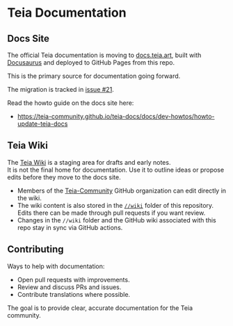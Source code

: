 # Teia Documentation

## Docs Site

The official Teia documentation is moving to [docs.teia.art](https://docs.teia.art), built with [Docusaurus](https://docusaurus.io/) and deployed to GitHub Pages from this repo.

This is the primary source for documentation going forward. 

The migration is tracked in [issue #21](https://github.com/teia-community/teia-docs/issues/21).

Read the howto guide on the docs site here:

* https://teia-community.github.io/teia-docs/docs/dev-howtos/howto-update-teia-docs

## Teia Wiki

The [Teia Wiki](https://github.com/teia-community/teia-docs/wiki) is a staging area for drafts and early notes.  
It is not the final home for documentation. Use it to outline ideas or propose edits before they move to the docs site.  

- Members of the [Teia-Community](https://github.com/teia-community) GitHub organization can edit directly in the wiki.  
- The wiki content is also stored in the [`//wiki`](https://github.com/teia-community/teia-docs/tree/main/wiki) folder of this repository. Edits there can be made through pull requests if you want review.  
- Changes in the `//wiki` folder and the GitHub wiki associated with this repo stay in sync via GitHub actions.

## Contributing

Ways to help with documentation:  

- Open pull requests with improvements.  
- Review and discuss PRs and issues.  
- Contribute translations where possible.  

The goal is to provide clear, accurate documentation for the Teia community.
